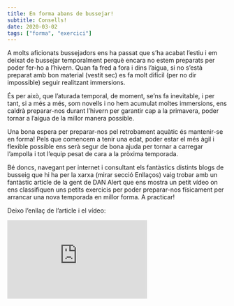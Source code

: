 ```yaml
---
title: En forma abans de bussejar! 
subtitle: Consells!
date: 2020-03-02
tags: ["forma", "exercici"]
---
```


A molts aficionats bussejadors ens ha passat que s’ha acabat l’estiu i em deixat de bussejar temporalment perquè encara no estem preparats per poder fer-ho a l’hivern. Quan fa fred a fora i dins l’aigua, si no s’està preparat amb bon material (vestit sec) es fa molt difícil (per no dir impossible) seguir realitzant immersions.

És per això, que l’aturada temporal, de moment, se’ns fa inevitable, i per tant, si a més a més, som novells i no hem acumulat moltes immersions, ens caldrà preparar-nos durant l’hivern per garantir cap a la primavera, poder tornar a l’aigua de la millor manera possible.

Una bona espera per preparar-nos pel retrobament aquàtic és mantenir-se en forma! Pels que comencem a tenir una edat, poder estar el més àgil i flexible possible ens serà segur de bona ajuda per tornar a carregar l’ampolla i tot l’equip pesat de cara a la pròxima temporada.

Bé doncs, navegant per internet i consultant els fantàstics distints blogs de busseig que hi ha per la xarxa (mirar secció Enllaços) vaig trobar amb un fantàstic article de la gent de DAN Alert que ens mostra un petit vídeo on ens classifiquen uns petits exercicis per poder preparar-nos físicament per arrancar una nova temporada en millor forma. A practicar!

Deixo l’enllaç de l’article i el vídeo:

<iframe width="320" height="180" src="https://youtu.be/DrdQBWUVO6M?si=zTr42DPI_ZebWa1l" title="YouTube video player" frameborder="0" allow="accelerometer; autoplay; clipboard-write; encrypted-media; gyroscope; picture-in-picture" allowfullscreen="1">

https://alertdiver.eu/es_ES/articulos/el-buceador-apto-activacion-y-entrenamiento

</iframe>
